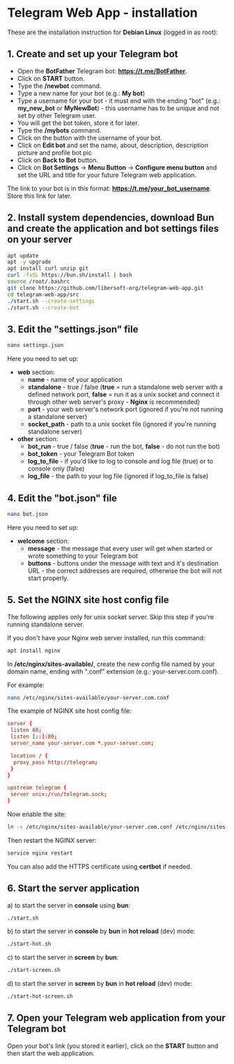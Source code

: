 # Telegram Web App - installation

These are the installation instruction for **Debian Linux** (logged in as root):

## 1. Create and set up your Telegram bot

- Open the **BotFather** Telegram bot: **https://t.me/BotFather**.
- Click on **START** button.
- Type the **/newbot** command.
- Type a new name for your bot (e.g.: **My bot**)
- Type a username for your bot - it must end with the ending "bot" (e.g.: **my_new_bot** or **MyNewBot**) - this username has to be unique and not set by other Telegram user.
- You will get the bot token, store it for later.
- Type the **/mybots** command.
- Click on the button with the username of your bot.
- Click on **Edit bot** and set the name, about, description, description picture and profile bot pic
- Click on **Back to Bot** button.
- Click on **Bot Settings** -> **Menu Button** -> **Configure menu button** and set the URL and title for your future Telegram web application.

The link to your bot is in this format: **https://t.me/your_bot_username**. Store this link for later.

## 2. Install system dependencies, download Bun and create the application and bot settings files on your server

```bash
apt update
apt -y upgrade
apt install curl unzip git
curl -fsSL https://bun.sh/install | bash
source /root/.bashrc
git clone https://github.com/libersoft-org/telegram-web-app.git
cd telegram-web-app/src
./start.sh --create-settings
./start.sh --create-bot
```

## 3. Edit the "settings.json" file

```bash
nano settings.json
```

Here you need to set up:
- **web** section:
  - **name** - name of your application
  - **standalone** - true / false (**true** = run a standalone web server with a defined network port, **false** = run it as a unix socket and connect it through other web server's proxy - **Nginx** is recommended)
  - **port** - your web server's network port (ignored if you're not running a standalone server)
  - **socket_path** - path to a unix socket file (ignored if you're running standalone server)
- **other** section:
  - **bot_run** - true / false (**true** - run the bot, **false** - do not run the bot)
  - **bot_token** - your Telegram Bot token
  - **log_to_file** - if you'd like to log to console and log file (true) or to console only (false)
  - **log_file** - the path to your log file (ignored if log_to_file is false)

## 4. Edit the "bot.json" file

```bash
nano bot.json
```

Here you need to set up:
- **welcome** section:
  - **message** - the message that every user will get when started or wrote something to your Telegram bot
  - **buttons** - buttons under the message with text and it's destination URL - the correct addresses are required, otherwise the bot will not start properly.

## 5. Set the NGINX site host config file

The following applies only for unix socket server. Skip this step if you're running standalone server.

If you don't have your Nginx web server installed, run this command:

```bash
apt install nginx
```

In **/etc/nginx/sites-available/**, create the new config file named by your domain name, ending with ".conf" extension (e.g.: your-server.com.conf).

For example:

```bash
nano /etc/nginx/sites-available/your-server.com.conf
```

The example of NGINX site host config file:

```conf
server {
 listen 80;
 listen [::]:80;
 server_name your-server.com *.your-server.com;

 location / {
  proxy_pass http://telegram;
 }
}

upstream telegram {
 server unix:/run/telegram.sock;
}
```

Now enable the site:

```bash
ln -s /etc/nginx/sites-available/your-server.com.conf /etc/nginx/sites-enabled/your-server.com.conf
```

Then restart the NGINX server:

```bash
service nginx restart
```

You can also add the HTTPS certificate using **certbot** if needed.

## 6. Start the server application

a) to start the server in **console** using **bun**:

```bash
./start.sh
```

b) to start the server in **console** by **bun** in **hot reload** (dev) mode:

```bash
./start-hot.sh
```

c) to start the server in **screen** by **bun**:

```bash
./start-screen.sh
```

d) to start the server in **screen** by **bun** in **hot reload** (dev) mode:

```bash
./start-hot-screen.sh
```

## 7. Open your Telegram web application from your Telegram bot

Open your bot's link (you stored it earlier), click on the **START** button and then start the web application.
